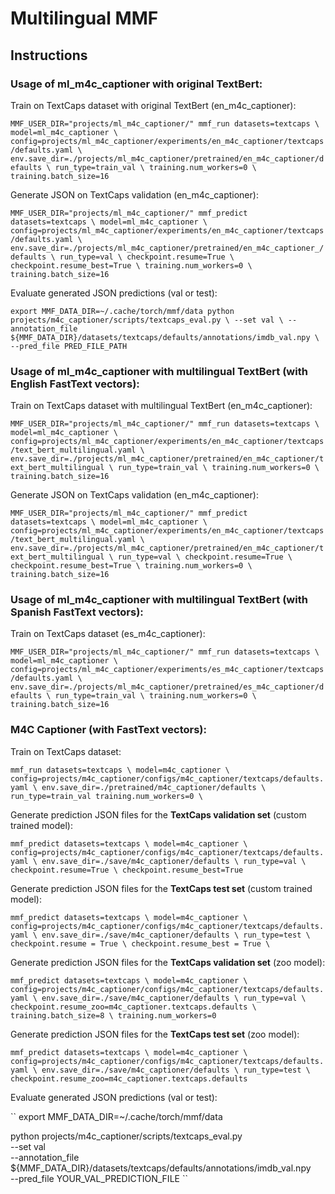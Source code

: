 # Multilingual MMF


## Instructions
### Usage of ml_m4c_captioner with original TextBert:
Train on TextCaps dataset with original TextBert (en_m4c_captioner):

``
MMF_USER_DIR="projects/ml_m4c_captioner/" mmf_run datasets=textcaps \
  model=ml_m4c_captioner \
  config=projects/ml_m4c_captioner/experiments/en_m4c_captioner/textcaps/defaults.yaml \
  env.save_dir=./projects/ml_m4c_captioner/pretrained/en_m4c_captioner/defaults \
  run_type=train_val \
  training.num_workers=0 \
  training.batch_size=16
``

Generate JSON on TextCaps validation (en_m4c_captioner):

``
MMF_USER_DIR="projects/ml_m4c_captioner/" mmf_predict datasets=textcaps \
  model=ml_m4c_captioner \
  config=projects/ml_m4c_captioner/experiments/en_m4c_captioner/textcaps/defaults.yaml \
  env.save_dir=./projects/ml_m4c_captioner/pretrained/en_m4c_captioner_/defaults \
  run_type=val \
  checkpoint.resume=True \
  checkpoint.resume_best=True \
  training.num_workers=0 \
  training.batch_size=16
``

Evaluate generated JSON predictions (val or test):

``
export MMF_DATA_DIR=~/.cache/torch/mmf/data
python projects/m4c_captioner/scripts/textcaps_eval.py \
--set val \
--annotation_file ${MMF_DATA_DIR}/datasets/textcaps/defaults/annotations/imdb_val.npy \
--pred_file PRED_FILE_PATH
``

### Usage of ml_m4c_captioner with multilingual TextBert (with English FastText vectors):
Train on TextCaps dataset with multilingual TextBert (en_m4c_captioner):

``
MMF_USER_DIR="projects/ml_m4c_captioner/" mmf_run datasets=textcaps \
  model=ml_m4c_captioner \
  config=projects/ml_m4c_captioner/experiments/en_m4c_captioner/textcaps/text_bert_multilingual.yaml \
  env.save_dir=./projects/ml_m4c_captioner/pretrained/en_m4c_captioner/text_bert_multilingual \
  run_type=train_val \
  training.num_workers=0 \
  training.batch_size=16
``

Generate JSON on TextCaps validation (en_m4c_captioner):

``
MMF_USER_DIR="projects/ml_m4c_captioner/" mmf_predict datasets=textcaps \
  model=ml_m4c_captioner \
  config=projects/ml_m4c_captioner/experiments/en_m4c_captioner/textcaps/text_bert_multilingual.yaml \
  env.save_dir=./projects/ml_m4c_captioner/pretrained/en_m4c_captioner/text_bert_multilingual \
  run_type=val \
  checkpoint.resume=True \
  checkpoint.resume_best=True \
  training.num_workers=0 \
  training.batch_size=16
``

### Usage of ml_m4c_captioner with multilingual TextBert (with Spanish FastText vectors):
Train on TextCaps dataset (es_m4c_captioner):

``
MMF_USER_DIR="projects/ml_m4c_captioner/" mmf_run datasets=textcaps \
    model=ml_m4c_captioner \
    config=projects/ml_m4c_captioner/experiments/es_m4c_captioner/textcaps/defaults.yaml \
    env.save_dir=./projects/ml_m4c_captioner/pretrained/es_m4c_captioner/defaults \
    run_type=train_val \
    training.num_workers=0 \
    training.batch_size=16
``


### M4C Captioner (with FastText vectors):
Train on TextCaps dataset:

``
mmf_run datasets=textcaps \
    model=m4c_captioner \
    config=projects/m4c_captioner/configs/m4c_captioner/textcaps/defaults.yaml \
    env.save_dir=./pretrained/m4c_captioner/defaults \
    run_type=train_val
    training.num_workers=0 \
``

Generate prediction JSON files for the **TextCaps validation set** (custom trained model):

``
mmf_predict datasets=textcaps \
    model=m4c_captioner \
    config=projects/m4c_captioner/configs/m4c_captioner/textcaps/defaults.yaml \
    env.save_dir=./save/m4c_captioner/defaults \
    run_type=val \
    checkpoint.resume=True \
    checkpoint.resume_best=True
``

Generate prediction JSON files for the **TextCaps test set** (custom trained model):

``
mmf_predict datasets=textcaps \
    model=m4c_captioner \
    config=projects/m4c_captioner/configs/m4c_captioner/textcaps/defaults.yaml \
    env.save_dir=./save/m4c_captioner/defaults \
    run_type=test \
    checkpoint.resume = True \
    checkpoint.resume_best = True \
``

Generate prediction JSON files for the **TextCaps validation set** (zoo model):

``
mmf_predict datasets=textcaps \
    model=m4c_captioner \
    config=projects/m4c_captioner/configs/m4c_captioner/textcaps/defaults.yaml \
    env.save_dir=./save/m4c_captioner/defaults \
    run_type=val \
    checkpoint.resume_zoo=m4c_captioner.textcaps.defaults \
    training.batch_size=8 \
    training.num_workers=0
``

Generate prediction JSON files for the **TextCaps test set** (zoo model):

``
mmf_predict datasets=textcaps \
    model=m4c_captioner \
    config=projects/m4c_captioner/configs/m4c_captioner/textcaps/defaults.yaml \
    env.save_dir=./save/m4c_captioner/defaults \
    run_type=test \
    checkpoint.resume_zoo=m4c_captioner.textcaps.defaults
``

Evaluate generated JSON predictions (val or test):

``
export MMF_DATA_DIR=~/.cache/torch/mmf/data

python projects/m4c_captioner/scripts/textcaps_eval.py \
    --set val \
    --annotation_file ${MMF_DATA_DIR}/datasets/textcaps/defaults/annotations/imdb_val.npy \
    --pred_file YOUR_VAL_PREDICTION_FILE
``
